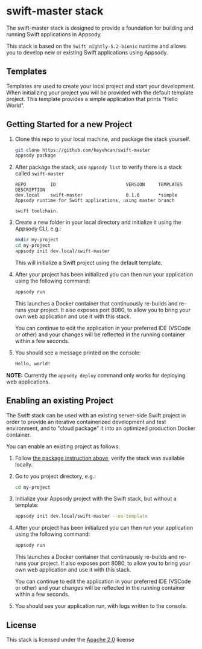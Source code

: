 # swift-master stack

The swift-master stack is designed to provide a foundation for building and running Swift applications in Appsody.

This stack is based on the `Swift nightly-5.2-bionic` runtime and allows you to develop new or existing Swift applications using Appsody.

## Templates

Templates are used to create your local project and start your development. When initializing your project you will be provided with the default template project. This template provides a simple application that prints "Hello World".

## Getting Started for a new Project

1. Clone this repo to your local machine, and package the stack yourself.

   ```bash
   git clone https://github.com/keyvhcan/swift-master
   appsody package
   ```

2. After package the stack, use `appsody list` to verify there is a stack called `swift-master`

   ```
   REPO        	ID                       	VERSION  	TEMPLATES        	DESCRIPTION
   dev.local   	swift-master             	0.1.0    	*simple          	Appsody runtime for Swift applications, using master branch
   																			swift toolchain.
   ```

3. Create a new folder in your local directory and initialize it using the Appsody CLI, e.g.:

   ```bash
   mkdir my-project
   cd my-project
   appsody init dev.local/swift-master
   ```

   This will initialize a Swift project using the default template.

4. After your project has been initialized you can then run your application using the following command:

   ```bash
   appsody run
   ```

   This launches a Docker container that continuously re-builds and re-runs your project. It also exposes port 8080, to allow you to bring your own web application and use it with this stack.

   You can continue to edit the application in your preferred IDE (VSCode or other) and your changes will be reflected in the running container within a few seconds.

5. You should see a message printed on the console:

   ```bash
   Hello, world!
   ```

**NOTE:** Currently the `appsody deploy` command only works for deploying web applications.

## Enabling an existing Project

The Swift stack can be used with an existing server-side Swift project in order to provide an iterative containerized development and test environment, and to "cloud package" it into an optimized production Docker container.

You can enable an existing project as follows:

1. Follow [the package instruction above](#getting-started-for-a-new-project), verify the stack was available locally.

2. Go to you project directory, e.g.:

   ```bash
   cd my-project
   ```

3. Initialize your Appsody project with the Swift stack, but without a template:

   ```bash
   appsody init dev.local/swift-master --no-template
   ```

4. After your project has been initialized you can then run your application using the following command:

   ```bash
   appsody run
   ```

   This launches a Docker container that continuously re-builds and re-runs your project. It also exposes port 8080, to allow you to bring your own web application and use it with this stack.

   You can continue to edit the application in your preferred IDE (VSCode or other) and your changes will be reflected in the running container within a few seconds.

5. You should see your application run, with logs written to the console.

## License

This stack is licensed under the [Apache 2.0](./image/LICENSE) license
